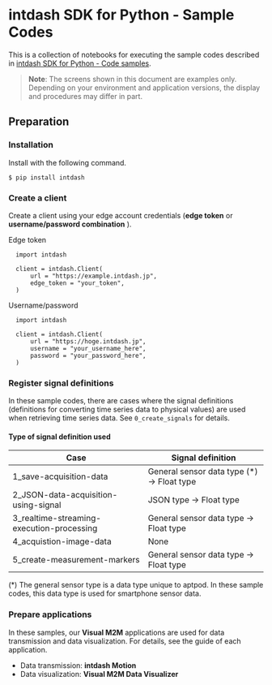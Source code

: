 # intdash SDK for Python - Sample Codes

This is a collection of notebooks for executing the sample codes described in [intdash SDK for Python - Code samples](https://docs.intdash.jp/sdk/python/latest/en/guide/codesample.html).  

> **Note**: The screens shown in this document are examples only. Depending on your environment and application versions, the display and procedures may differ in part.</p>


## Preparation

### Installation

Install with the following command.

```
$ pip install intdash
```

### Create a client

Create a client using your edge account credentials (**edge token** or **username/password combination** ).

Edge token

```
  import intdash

  client = intdash.Client(
	  url = "https://example.intdash.jp",
	  edge_token = "your_token",
  )
```

Username/password

```
  import intdash

  client = intdash.Client(
      url = "https://hoge.intdash.jp",
      username = "your_username_here",
      password = "your_password_here",
  )
```

### Register signal definitions

In these sample codes, there are cases where the signal definitions (definitions for converting time series data to physical values) are used when retrieving time series data. See `0_create_signals` for details.

#### Type of signal definition used

| Case | Signal definition |
|---|---|
|1_save-acquisition-data| General sensor data type (*) → Float type |
|2_JSON-data-acquisition-using-signal| JSON type → Float type|
|3_realtime-streaming-execution-processing| General sensor data type → Float type |
|4_acquistion-image-data|None|
|5_create-measurement-markers|General sensor data type → Float type|

(*) The general sensor type is a data type unique to aptpod. In these sample codes, this data type is used for smartphone sensor data.

### Prepare applications

In these samples, our **Visual M2M** applications are used for data transmission and data visualization. For details, see the guide of each application.

- Data transmission: **intdash Motion**
- Data visualization: **Visual M2M Data Visualizer**
